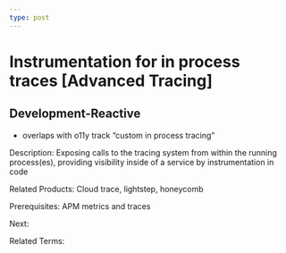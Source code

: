 ```yaml
---
type: post
---
```

# Instrumentation for in process traces [Advanced Tracing]

## Development-Reactive

- overlaps with o11y track “custom in process tracing”

Description: Exposing calls to the tracing system from within the running process(es), providing visibility inside of a service by instrumentation in code

Related Products: Cloud trace, lightstep, honeycomb

Prerequisites: APM metrics and traces

Next:

Related Terms:
